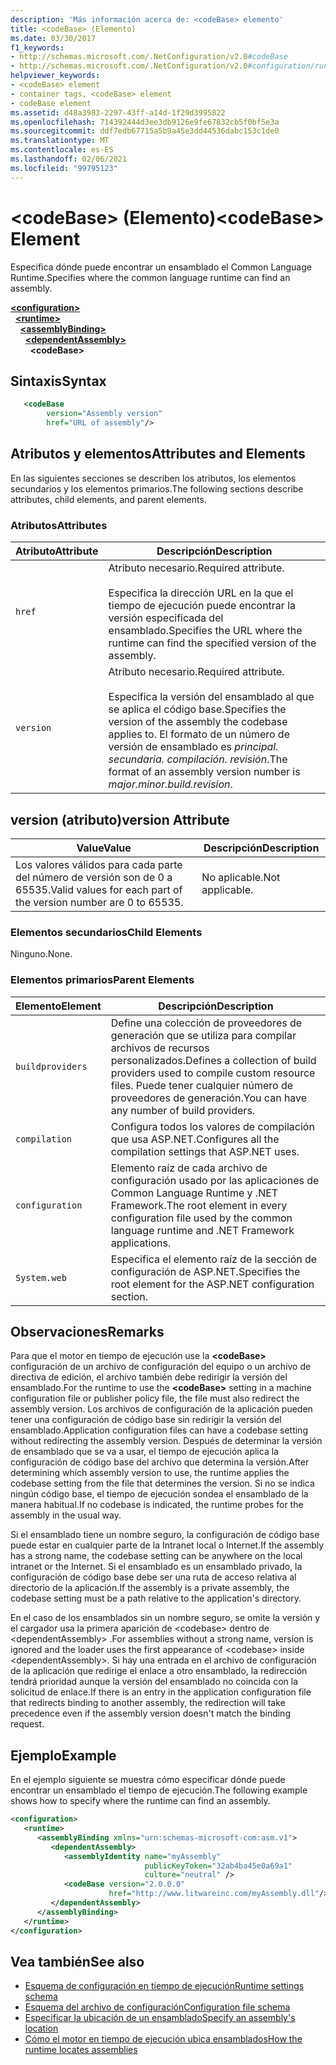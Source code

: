 ```yaml
---
description: 'Más información acerca de: <codeBase> elemento'
title: <codeBase> (Elemento)
ms.date: 03/30/2017
f1_keywords:
- http://schemas.microsoft.com/.NetConfiguration/v2.0#codeBase
- http://schemas.microsoft.com/.NetConfiguration/v2.0#configuration/runtime/assemblyBinding/dependentAssembly/codeBase
helpviewer_keywords:
- <codeBase> element
- container tags, <codeBase> element
- codeBase element
ms.assetid: d48a3983-2297-43ff-a14d-1f29d3995822
ms.openlocfilehash: 714392444d3ee3db9126e9fe67832cb5f0bf5e3a
ms.sourcegitcommit: ddf7edb67715a5b9a45e3dd44536dabc153c1de0
ms.translationtype: MT
ms.contentlocale: es-ES
ms.lasthandoff: 02/06/2021
ms.locfileid: "99795123"
---
```

# <a name="codebase-element"></a><span data-ttu-id="5de64-103">\<codeBase> (Elemento)</span><span class="sxs-lookup"><span data-stu-id="5de64-103">\<codeBase> Element</span></span>

<span data-ttu-id="5de64-104">Especifica dónde puede encontrar un ensamblado el Common Language Runtime.</span><span class="sxs-lookup"><span data-stu-id="5de64-104">Specifies where the common language runtime can find an assembly.</span></span>

[**\<configuration>**](../configuration-element.md)\
&nbsp;&nbsp;[**\<runtime>**](runtime-element.md)\
&nbsp;&nbsp;&nbsp;&nbsp;[**\<assemblyBinding>**](assemblybinding-element-for-runtime.md)\
&nbsp;&nbsp;&nbsp;&nbsp;&nbsp;&nbsp;[**\<dependentAssembly>**](dependentassembly-element.md)\
&nbsp;&nbsp;&nbsp;&nbsp;&nbsp;&nbsp;&nbsp;&nbsp;**\<codeBase>**

## <a name="syntax"></a><span data-ttu-id="5de64-105">Sintaxis</span><span class="sxs-lookup"><span data-stu-id="5de64-105">Syntax</span></span>

```xml
   <codeBase
        version="Assembly version"
        href="URL of assembly"/>
```

## <a name="attributes-and-elements"></a><span data-ttu-id="5de64-106">Atributos y elementos</span><span class="sxs-lookup"><span data-stu-id="5de64-106">Attributes and Elements</span></span>

<span data-ttu-id="5de64-107">En las siguientes secciones se describen los atributos, los elementos secundarios y los elementos primarios.</span><span class="sxs-lookup"><span data-stu-id="5de64-107">The following sections describe attributes, child elements, and parent elements.</span></span>

### <a name="attributes"></a><span data-ttu-id="5de64-108">Atributos</span><span class="sxs-lookup"><span data-stu-id="5de64-108">Attributes</span></span>

|<span data-ttu-id="5de64-109">Atributo</span><span class="sxs-lookup"><span data-stu-id="5de64-109">Attribute</span></span>|<span data-ttu-id="5de64-110">Descripción</span><span class="sxs-lookup"><span data-stu-id="5de64-110">Description</span></span>|
|---------------|-----------------|
|`href`|<span data-ttu-id="5de64-111">Atributo necesario.</span><span class="sxs-lookup"><span data-stu-id="5de64-111">Required attribute.</span></span><br /><br /> <span data-ttu-id="5de64-112">Especifica la dirección URL en la que el tiempo de ejecución puede encontrar la versión especificada del ensamblado.</span><span class="sxs-lookup"><span data-stu-id="5de64-112">Specifies the URL where the runtime can find the specified version of the assembly.</span></span>|
|`version`|<span data-ttu-id="5de64-113">Atributo necesario.</span><span class="sxs-lookup"><span data-stu-id="5de64-113">Required attribute.</span></span><br /><br /> <span data-ttu-id="5de64-114">Especifica la versión del ensamblado al que se aplica el código base.</span><span class="sxs-lookup"><span data-stu-id="5de64-114">Specifies the version of the assembly the codebase applies to.</span></span> <span data-ttu-id="5de64-115">El formato de un número de versión de ensamblado es *principal. secundaria. compilación. revisión*.</span><span class="sxs-lookup"><span data-stu-id="5de64-115">The format of an assembly version number is *major.minor.build.revision*.</span></span>|

## <a name="version-attribute"></a><span data-ttu-id="5de64-116">version (atributo)</span><span class="sxs-lookup"><span data-stu-id="5de64-116">version Attribute</span></span>

|<span data-ttu-id="5de64-117">Value</span><span class="sxs-lookup"><span data-stu-id="5de64-117">Value</span></span>|<span data-ttu-id="5de64-118">Descripción</span><span class="sxs-lookup"><span data-stu-id="5de64-118">Description</span></span>|
|-----------|-----------------|
|<span data-ttu-id="5de64-119">Los valores válidos para cada parte del número de versión son de 0 a 65535.</span><span class="sxs-lookup"><span data-stu-id="5de64-119">Valid values for each part of the version number are 0 to 65535.</span></span>|<span data-ttu-id="5de64-120">No aplicable.</span><span class="sxs-lookup"><span data-stu-id="5de64-120">Not applicable.</span></span>|

### <a name="child-elements"></a><span data-ttu-id="5de64-121">Elementos secundarios</span><span class="sxs-lookup"><span data-stu-id="5de64-121">Child Elements</span></span>

<span data-ttu-id="5de64-122">Ninguno.</span><span class="sxs-lookup"><span data-stu-id="5de64-122">None.</span></span>

### <a name="parent-elements"></a><span data-ttu-id="5de64-123">Elementos primarios</span><span class="sxs-lookup"><span data-stu-id="5de64-123">Parent Elements</span></span>

|<span data-ttu-id="5de64-124">Elemento</span><span class="sxs-lookup"><span data-stu-id="5de64-124">Element</span></span>|<span data-ttu-id="5de64-125">Descripción</span><span class="sxs-lookup"><span data-stu-id="5de64-125">Description</span></span>|
|-------------|-----------------|
|`buildproviders`|<span data-ttu-id="5de64-126">Define una colección de proveedores de generación que se utiliza para compilar archivos de recursos personalizados.</span><span class="sxs-lookup"><span data-stu-id="5de64-126">Defines a collection of build providers used to compile custom resource files.</span></span> <span data-ttu-id="5de64-127">Puede tener cualquier número de proveedores de generación.</span><span class="sxs-lookup"><span data-stu-id="5de64-127">You can have any number of build providers.</span></span>|
|`compilation`|<span data-ttu-id="5de64-128">Configura todos los valores de compilación que usa ASP.NET.</span><span class="sxs-lookup"><span data-stu-id="5de64-128">Configures all the compilation settings that ASP.NET uses.</span></span>|
|`configuration`|<span data-ttu-id="5de64-129">Elemento raíz de cada archivo de configuración usado por las aplicaciones de Common Language Runtime y .NET Framework.</span><span class="sxs-lookup"><span data-stu-id="5de64-129">The root element in every configuration file used by the common language runtime and .NET Framework applications.</span></span>|
|`System.web`|<span data-ttu-id="5de64-130">Especifica el elemento raíz de la sección de configuración de ASP.NET.</span><span class="sxs-lookup"><span data-stu-id="5de64-130">Specifies the root element for the ASP.NET configuration section.</span></span>|

## <a name="remarks"></a><span data-ttu-id="5de64-131">Observaciones</span><span class="sxs-lookup"><span data-stu-id="5de64-131">Remarks</span></span>

<span data-ttu-id="5de64-132">Para que el motor en tiempo de ejecución use la **\<codeBase>** configuración de un archivo de configuración del equipo o un archivo de directiva de edición, el archivo también debe redirigir la versión del ensamblado.</span><span class="sxs-lookup"><span data-stu-id="5de64-132">For the runtime to use the **\<codeBase>** setting in a machine configuration file or publisher policy file, the file must also redirect the assembly version.</span></span> <span data-ttu-id="5de64-133">Los archivos de configuración de la aplicación pueden tener una configuración de código base sin redirigir la versión del ensamblado.</span><span class="sxs-lookup"><span data-stu-id="5de64-133">Application configuration files can have a codebase setting without redirecting the assembly version.</span></span> <span data-ttu-id="5de64-134">Después de determinar la versión de ensamblado que se va a usar, el tiempo de ejecución aplica la configuración de código base del archivo que determina la versión.</span><span class="sxs-lookup"><span data-stu-id="5de64-134">After determining which assembly version to use, the runtime applies the codebase setting from the file that determines the version.</span></span> <span data-ttu-id="5de64-135">Si no se indica ningún código base, el tiempo de ejecución sondea el ensamblado de la manera habitual.</span><span class="sxs-lookup"><span data-stu-id="5de64-135">If no codebase is indicated, the runtime probes for the assembly in the usual way.</span></span>

<span data-ttu-id="5de64-136">Si el ensamblado tiene un nombre seguro, la configuración de código base puede estar en cualquier parte de la Intranet local o Internet.</span><span class="sxs-lookup"><span data-stu-id="5de64-136">If the assembly has a strong name, the codebase setting can be anywhere on the local intranet or the Internet.</span></span> <span data-ttu-id="5de64-137">Si el ensamblado es un ensamblado privado, la configuración de código base debe ser una ruta de acceso relativa al directorio de la aplicación.</span><span class="sxs-lookup"><span data-stu-id="5de64-137">If the assembly is a private assembly, the codebase setting must be a path relative to the application's directory.</span></span>

<span data-ttu-id="5de64-138">En el caso de los ensamblados sin un nombre seguro, se omite la versión y el cargador usa la primera aparición de \<codebase> dentro de \<dependentAssembly> .</span><span class="sxs-lookup"><span data-stu-id="5de64-138">For assemblies without a strong name, version is ignored and the loader uses the first appearance of \<codebase> inside \<dependentAssembly>.</span></span> <span data-ttu-id="5de64-139">Si hay una entrada en el archivo de configuración de la aplicación que redirige el enlace a otro ensamblado, la redirección tendrá prioridad aunque la versión del ensamblado no coincida con la solicitud de enlace.</span><span class="sxs-lookup"><span data-stu-id="5de64-139">If there is an entry in the application configuration file that redirects binding to another assembly, the redirection will take precedence even if the assembly version doesn't match the binding request.</span></span>

## <a name="example"></a><span data-ttu-id="5de64-140">Ejemplo</span><span class="sxs-lookup"><span data-stu-id="5de64-140">Example</span></span>

<span data-ttu-id="5de64-141">En el ejemplo siguiente se muestra cómo especificar dónde puede encontrar un ensamblado el tiempo de ejecución.</span><span class="sxs-lookup"><span data-stu-id="5de64-141">The following example shows how to specify where the runtime can find an assembly.</span></span>

```xml
<configuration>
   <runtime>
      <assemblyBinding xmlns="urn:schemas-microsoft-com:asm.v1">
         <dependentAssembly>
            <assemblyIdentity name="myAssembly"
                              publicKeyToken="32ab4ba45e0a69a1"
                              culture="neutral" />
            <codeBase version="2.0.0.0"
                      href="http://www.litwareinc.com/myAssembly.dll"/>
         </dependentAssembly>
      </assemblyBinding>
   </runtime>
</configuration>
```

## <a name="see-also"></a><span data-ttu-id="5de64-142">Vea también</span><span class="sxs-lookup"><span data-stu-id="5de64-142">See also</span></span>

- [<span data-ttu-id="5de64-143">Esquema de configuración en tiempo de ejecución</span><span class="sxs-lookup"><span data-stu-id="5de64-143">Runtime settings schema</span></span>](index.md)
- [<span data-ttu-id="5de64-144">Esquema del archivo de configuración</span><span class="sxs-lookup"><span data-stu-id="5de64-144">Configuration file schema</span></span>](../index.md)
- [<span data-ttu-id="5de64-145">Especificar la ubicación de un ensamblado</span><span class="sxs-lookup"><span data-stu-id="5de64-145">Specify an assembly's location</span></span>](../../../../standard/assembly/location.md)
- [<span data-ttu-id="5de64-146">Cómo el motor en tiempo de ejecución ubica ensamblados</span><span class="sxs-lookup"><span data-stu-id="5de64-146">How the runtime locates assemblies</span></span>](../../../deployment/how-the-runtime-locates-assemblies.md)
